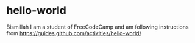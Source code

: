 # hello-world
Bismillah
I am a student of FreeCodeCamp and am following instructions from https://guides.github.com/activities/hello-world/
